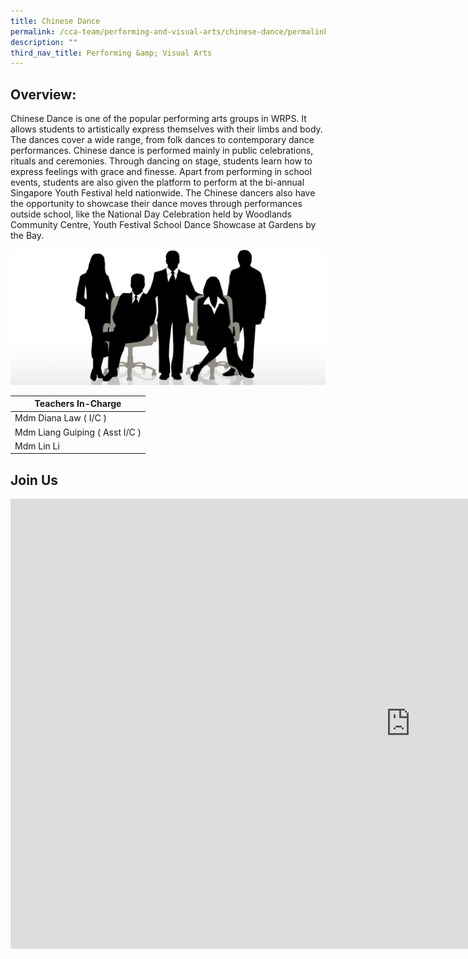```yaml
---
title: Chinese Dance
permalink: /cca-team/performing-and-visual-arts/chinese-dance/permalink/
description: ""
third_nav_title: Performing &amp; Visual Arts
---
```

Overview:
---------

Chinese Dance is one of the popular performing arts groups in WRPS. It allows students to artistically express themselves with their limbs and body. The dances cover a wide range, from folk dances to contemporary dance performances. Chinese dance is performed mainly in public celebrations, rituals and ceremonies. Through dancing on stage, students learn how to express feelings with grace and finesse. Apart from performing in school events, students are also given the platform to perform at the bi-annual Singapore Youth Festival held nationwide. The Chinese dancers also have the opportunity to showcase their dance moves through performances outside school, like the National Day Celebration held by Woodlands Community Centre, Youth Festival School Dance Showcase at Gardens by the Bay.

![](/images/staff.jpg)

| Teachers In-Charge |
| --- |
| Mdm Diana Law ( I/C ) |
| Mdm Liang Guiping ( Asst I/C ) |
| Mdm Lin Li |

Join Us
-------
<iframe allowfullscreen="" allow="accelerometer; autoplay; clipboard-write; encrypted-media; gyroscope; picture-in-picture; web-share" frameborder="0" title="Chinese Dance E Recruitment Slides 2023" src="https://www.youtube.com/embed/7pOpHjqfAi0" height="720" width="1280"></iframe>